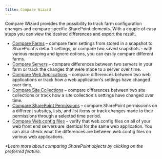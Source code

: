 ```yaml
---
title: Compare Wizard
---
```



Compare Wizard provides the possibility to track farm configuration changes and compare specific SharePoint elements. With a couple of easy steps you can view the desired differences and export the result.

* [Compare Farms](#internal/how-to/compare-wizard/compare-sharepoint-farms/) – compare farm settings from stored in a snapshot to SharePoint's default settings, or compare two saved snapshots - with various mapping and ignore options, you can easily compare different farms.
* [Compare Servers](#internal/bla) – compare differences between two servers in your farm or track the changes that were made to a server over time.
* [Compare Web Applications](#internal/how-to/compare-wizard/compare-web-applications/) – compare differences between two web applications or track how a web application's settings have changed over time.
* [Compare Site Collections](#internal/how-to/compare-wizard/compare-site-collections/) – compare differences between two site collections or track how a site collection's settings have changed over time.
* [Compare SharePoint Permissions](#internal/how-to/compare-wizard/compare-site-permissions/) – compare SharePoint permissions on a different subsites, lists, and list items or track changes made to their permissions through a selected time period.
* [Compare Web.config files](#internal/how-to/compare-wizard/compare-web-config-files/) – verify that web.config files on all of your web front end servers are identical for the same web application. You can also check what the differences are between web.config files on various web applications.

_*Learn more about comparing SharePoint objects by clicking on the preferred feature._